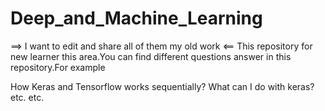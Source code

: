 # Deep_and_Machine_Learning
==> I want to edit and share all of them my old work <==
This repository for new learner this area.You can find different questions answer in this repository.For example

How Keras and Tensorflow works sequentially?
What can I do with keras?
etc. etc.
